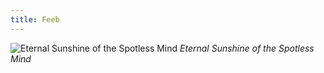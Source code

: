 ```yaml
---
title: Feeb
---
```



![Eternal Sunshine of the Spotless Mind](/media/eternal_sunshine.jpg)
*Eternal Sunshine of the Spotless Mind*
